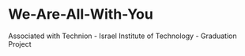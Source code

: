 # We-Are-All-With-You
Associated with Technion - Israel Institute of Technology - Graduation Project
